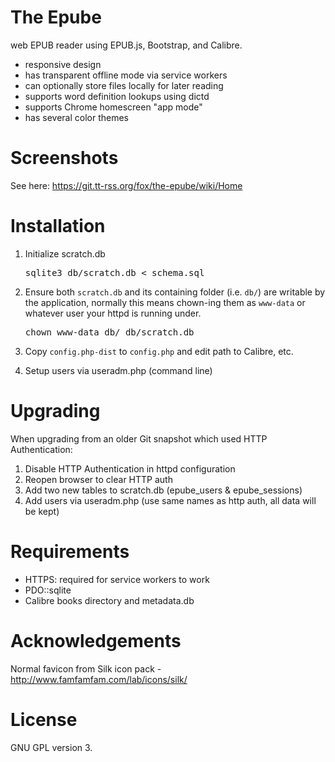 The Epube
=========

web EPUB reader using EPUB.js, Bootstrap, and Calibre.

* responsive design
* has transparent offline mode via service workers
* can optionally store files locally for later reading
* supports word definition lookups using dictd
* supports Chrome homescreen "app mode"
* has several color themes

Screenshots
===========

See here: https://git.tt-rss.org/fox/the-epube/wiki/Home

Installation
============

1. Initialize scratch.db 

    <pre>sqlite3 db/scratch.db &lt; schema.sql</pre>
    
2. Ensure both <code>scratch.db</code> and its containing folder (i.e. <code>db/</code>) are writable by the 
application, normally this means chown-ing them as <code>www-data</code> or whatever user your httpd is running under.

    <pre>chown www-data db/ db/scratch.db</pre>

3. Copy <code>config.php-dist</code> to <code>config.php</code> and edit path to Calibre, etc.

4. Setup users via useradm.php (command line)

Upgrading
=========

When upgrading from an older Git snapshot which used HTTP Authentication:

1. Disable HTTP Authentication in httpd configuration
2. Reopen browser to clear HTTP auth 
3. Add two new tables to scratch.db (epube_users & epube_sessions)
4. Add users via useradm.php (use same names as http auth, all data will be kept)

Requirements
============

* HTTPS: required for service workers to work
* PDO::sqlite
* Calibre books directory and metadata.db

Acknowledgements
================

Normal favicon from Silk icon pack - http://www.famfamfam.com/lab/icons/silk/

License
=======

GNU GPL version 3.
